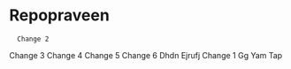 # Repopraveen
    
      Change 2
Change 3
Change 4
Change 5
Change 6
Dhdn
Ejrufj
Change 1
Gg
Yam
Tap
